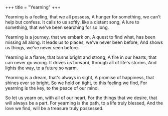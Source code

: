 +++
title = "Yearning"
+++

Yearning is a feeling, that we all possess,
A hunger for something, we can't help but confess.
It calls to us softly, like a distant song,
A lure to something, that we've been searching for so long.

Yearning is a journey, that we embark on,
A quest to find what, has been missing all along.
It leads us to places, we've never been before,
And shows us things, we've never seen before.

Yearning is a flame, that burns bright and strong,
A fire in our hearts, that can never go wrong.
It drives us forward, through all of life's storms,
And lights the way, to a future so warm.

Yearning is a dream, that's always in sight,
A promise of happiness, that shines ever so bright.
So we hold on tight, to this feeling we find,
For yearning is the key, to the peace of our mind.

So let us yearn on, with all of our heart,
For the things that we desire, that will always be a part.
For yearning is the path, to a life truly blessed,
And the love we find, will be a treasure truly possessed.